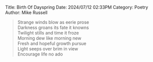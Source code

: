 Title: Birth Of Dayspring
Date: 2024/07/12 02:33PM
Category: Poetry
Author: Mike Russell

> Strange winds blow as eerie prose<br>
Darkness groans its fate it knowns<br>
Twilight stills and time it froze<br>
Morning dew like morning new<br>
Fresh and hopeful growth pursue<br>
Light seeps over brim in view<br>
Encourage life no ado
